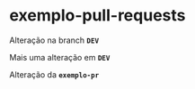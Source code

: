 # exemplo-pull-requests

Alteração na branch **`DEV`**

Mais uma alteração em **`DEV`**

Alteração da **`exemplo-pr`**
